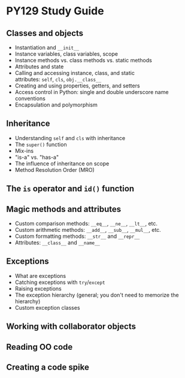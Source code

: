 # PY129 Study Guide

## Classes and objects

- Instantiation and `__init__`
- Instance variables, class variables, scope
- Instance methods vs. class methods vs. static methods
- Attributes and state
- Calling and accessing instance, class, and static attributes: `self`, `cls`, `obj.__class__`
- Creating and using properties, getters, and setters
- Access control in Python: single and double underscore name conventions
- Encapsulation and polymorphism

## Inheritance

- Understanding `self` and `cls` with inheritance
- The `super()` function
- Mix-ins
- "is-a" vs. "has-a"
- The influence of inheritance on scope
- Method Resolution Order (MRO)

## The `is` operator and `id()` function

## Magic methods and attributes

- Custom comparison methods: `__eq__`, `__ne__`, `__lt__`, etc.
- Custom arithmetic methods: `__add__`, `__sub__`, `__mul__`, etc.
- Custom formatting methods: `__str__` and `__repr__`
- Attributes: `__class__` and `__name__`

## Exceptions

- What are exceptions
- Catching exceptions with `try`/`except`
- Raising exceptions
- The exception hierarchy (general; you don't need to memorize the hierarchy)
- Custom exception classes

## Working with collaborator objects

## Reading OO code

## Creating a code spike
